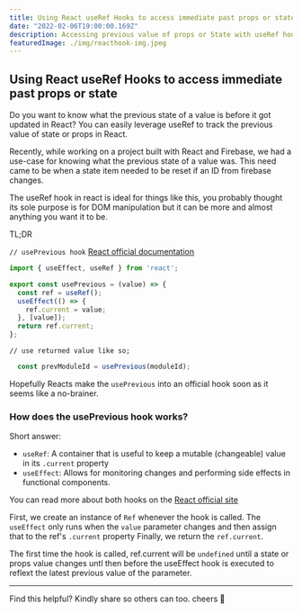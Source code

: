 ```yaml
---
title: Using React useRef Hooks to access immediate past props or state.
date: "2022-02-06T19:00:00.169Z"
description: Accessing previous value of props or State with useRef hook in Reac.
featuredImage: ./img/reacthook-img.jpeg
---
```


## Using React useRef Hooks to access immediate past props or state

Do you want to know what the previous state of a value is before it got updated in React?
You can easily leverage useRef to track the previous value of state or props in React.

Recently, while working on a project built with React and Firebase, we had a use-case for knowing what the previous state of a value was. This need came to be when a state item needed to be reset if an ID from firebase changes.

The useRef hook in react is ideal for things like this, you probably thought its sole purpose is for DOM manipulation but it can be more and almost anything you want it to be.

TL;DR

`// usePrevious hook` [React official documentation](https://reactjs.org/docs/hooks-faq.html#how-to-get-the-previous-props-or-state)

```js
import { useEffect, useRef } from 'react';

export const usePrevious = (value) => {
  const ref = useRef();
  useEffect(() => {
    ref.current = value;
  }, [value]);
  return ref.current;
};
```

`// use returned value like so;`

```js
  const prevModuleId = usePrevious(moduleId);
```

Hopefully Reacts make the `usePrevious` into an official hook soon as it seems like a no-brainer.

### How does the usePrevious hook works?

Short answer:

- `useRef`: A container that is useful to keep a mutable (changeable) value in its `.current` property
- `useEffect`: Allows for monitoring changes and performing side effects in functional components.

You can read more about both hooks on the [React official site](https://reactjs.com)

First, we create an instance of `Ref` whenever the hook is called.
The `useEffect` only runs when the `value` parameter changes and then assign that to the ref's `.current` property
Finally, we return the `ref.current`.

The first time the hook is called, ref.current will be `undefined` until a state or props value changes untl then before the useEffect hook is executed to reflext the latest previous value of the parameter.

---------------

Find this helpful? Kindly share so others can too.
cheers 🥂
